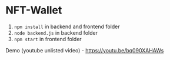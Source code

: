 # NFT-Wallet

1. `npm install` in backend and frontend folder
2.  `node backend.js` in backend folder
3. `npm start` in frontend folder


Demo (youtube unlisted video) - https://youtu.be/bq090XAHAWs
